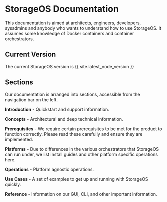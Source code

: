 # StorageOS Documentation

This documentation is aimed at architects, engineers, developers, sysadmins and
anybody who wants to understand how to use StorageOS. It assumes some knowledge
of Docker containers and container orchestrators.

## Current Version

The current StorageOS version is {{ site.latest_node_version }}
## Sections

Our documentation is arranged into sections, accessible from the navigation bar
on the left.

**Introduction** - Quickstart and support information.

**Concepts** - Architectural and deep technical information.

**Prerequisites** - We require certain prerequisites to be met for the product to function
correctly. Please read these carefully and ensure they are implemented.

**Platforms** - Due to differences in the various orchestrators that StorageOS can run under,
we list install guides and other platform specific operations here.

**Operations** - Platform agnostic operations.

**Use Cases** - A set of examples to get up and running with StorageOS quickly.

**Reference** - Information on our GUI, CLI, and other important information.
